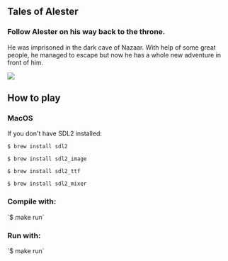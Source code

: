 <h2>Tales of Alester</h3>

<h3>Follow Alester on his way back to the throne.</h3>
<p>He was imprisoned in the dark cave of Nazaar. With help of some great people, he managed to escape but now he has a whole new adventure in front of him.</p>



![](https://i.imgur.com/udthnqW.png)


<h2>How to play</h2>
<h3>MacOS</h3>
If you don't have SDL2 installed:


`$ brew install sdl2`


`$ brew install sdl2_image`


`$ brew install sdl2_ttf`


`$ brew install sdl2_mixer`


<h3>Compile with: </h3>  
`$ make run`


<h3>Run with:</h3>  
`$ make run`



